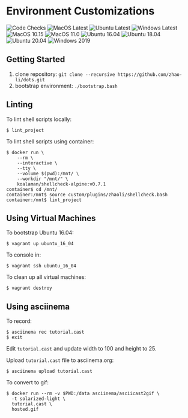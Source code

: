 # Environment Customizations

![Code Checks](https://github.com/zhao-li/dots/workflows/Code%20Checks/badge.svg)
![MacOS Latest](https://github.com/zhao-li/dots/workflows/MacOS%20Latest/badge.svg)
![Ubuntu Latest](https://github.com/zhao-li/dots/workflows/Ubuntu%20Latest/badge.svg)
![Windows Latest](https://github.com/zhao-li/dots/workflows/Windows%20Latest/badge.svg)
![MacOS 10.15](https://github.com/zhao-li/dots/workflows/MacOS%2010.15/badge.svg)
![MacOS 11.0](https://github.com/zhao-li/dots/workflows/MacOS%2011.0/badge.svg)
![Ubuntu 16.04](https://github.com/zhao-li/dots/workflows/Ubuntu%2016.04/badge.svg)
![Ubuntu 18.04](https://github.com/zhao-li/dots/workflows/Ubuntu%2018.04/badge.svg)
![Ubuntu 20.04](https://github.com/zhao-li/dots/workflows/Ubuntu%2020.04/badge.svg)
![Windows 2019](https://github.com/zhao-li/dots/workflows/Windows%202019/badge.svg)

Getting Started
---------------
1. clone repository: `git clone --recursive https://github.com/zhao-li/dots.git`
1. bootstrap environment: `./bootstrap.bash`

Linting
-------
To lint shell scripts locally:

    $ lint_project

To lint shell scripts using container:

    $ docker run \
        --rm \
        --interactive \
        --tty \
        --volume $(pwd):/mnt/ \
        --workdir "/mnt/" \
        koalaman/shellcheck-alpine:v0.7.1
    container$ cd /mnt/
    container:/mnt$ source custom/plugins/zhaoli/shellcheck.bash
    container:/mnt$ lint_project

Using Virtual Machines
----------------------
To bootstrap Ubuntu 16.04:

    $ vagrant up ubuntu_16_04

To console in:

    $ vagrant ssh ubuntu_16_04

To clean up all virtual machines:

    $ vagrant destroy

Using asciinema
---------------
To record:

    $ asciinema rec tutorial.cast
    $ exit

Edit `tutorial.cast` and update width to 100 and height to 25.

Upload `tutorial.cast` file to asciinema.org:

    $ asciinema upload tutorial.cast

To convert to gif:

    $ docker run --rm -v $PWD:/data asciinema/asciicast2gif \
      -t solarized-light \
      tutorial.cast \
      hosted.gif
